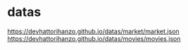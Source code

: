 # datas
https://devhattorihanzo.github.io/datas/market/market.json
https://devhattorihanzo.github.io/datas/movies/movies.json
